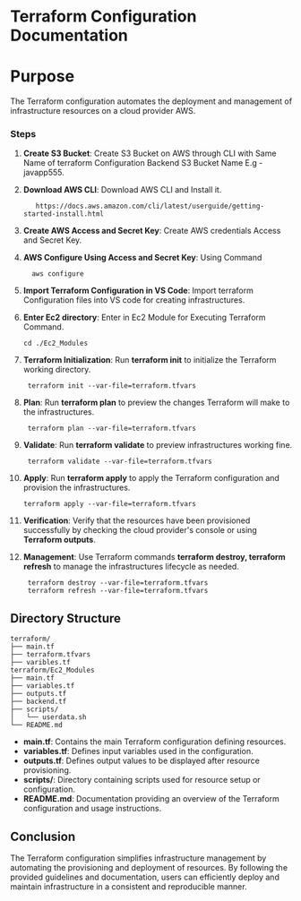 # Terraform Configuration Documentation

# Purpose

The Terraform configuration automates the deployment and management of infrastructure resources on a cloud provider AWS.


### Steps

1. **Create S3 Bucket**: Create S3 Bucket on AWS through CLI with Same Name of terraform Configuration Backend S3 Bucket Name E.g - javapp555.

2. **Download AWS CLI**:        Download AWS CLI and Install it.

          https://docs.aws.amazon.com/cli/latest/userguide/getting-started-install.html
   
3. **Create AWS Access and Secret Key**: Create AWS credentials Access and Secret Key.


4. **AWS Configure Using Access and Secret Key**: Using Command
  
         aws configure
   
5. **Import Terraform Configuration in VS Code**: Import terraform Configuration files into VS code for creating infrastructures.


6. **Enter Ec2 directory**: Enter in Ec2 Module for Executing Terraform Command.

       cd ./Ec2_Modules
   
7. **Terraform Initialization**: Run **terraform init** to initialize the Terraform working directory.

        terraform init --var-file=terraform.tfvars
   
8. **Plan**: Run **terraform plan** to preview the changes Terraform will make to the infrastructures.

        terraform plan --var-file=terraform.tfvars
    
9. **Validate**: Run **terraform validate** to preview infrastructures working fine.

        terraform validate --var-file=terraform.tfvars
    
10. **Apply**: Run **terraform apply** to apply the Terraform configuration and provision the infrastructures.

        terraform apply --var-file=terraform.tfvars
   
11. **Verification**: Verify that the resources have been provisioned successfully by checking the cloud provider's console or using **Terraform outputs**.
    
12. **Management**: Use Terraform commands **terraform destroy, terraform refresh** to manage the infrastructures lifecycle as needed.

         terraform destroy --var-file=terraform.tfvars
         terraform refresh --var-file=terraform.tfvars



## Directory Structure

```
terraform/
├── main.tf
├── terraform.tfvars
├── varibles.tf
terraform/Ec2_Modules
├── main.tf
├── variables.tf
├── outputs.tf
├── backend.tf
├── scripts/
│   └── userdata.sh
└── README.md
```

- **main.tf**: Contains the main Terraform configuration defining resources.
- **variables.tf**: Defines input variables used in the configuration.
- **outputs.tf**: Defines output values to be displayed after resource provisioning.
- **scripts/**: Directory containing scripts used for resource setup or configuration.
- **README.md**: Documentation providing an overview of the Terraform configuration and usage instructions.


## Conclusion

The Terraform configuration simplifies infrastructure management by automating the provisioning and deployment of resources. By following the provided guidelines and documentation, users can efficiently deploy and maintain infrastructure in a consistent and reproducible manner.



